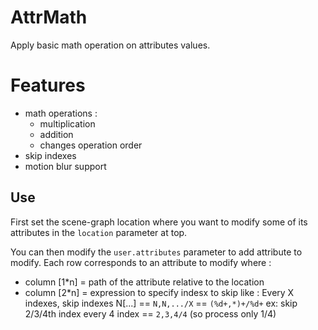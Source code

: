 # AttrMath

Apply basic math operation on attributes values.

# Features

- math operations :
  - multiplication
  - addition
  - changes operation order
- skip indexes
- motion blur support

## Use

First set the scene-graph location where you want to modify some of its attributes
in the `location` parameter at top.

You can then modify the `user.attributes` parameter to add attribute to modify.
Each row corresponds to an attribute to modify where :

- column [1*n] = path of the attribute relative to the location
- column [2*n] = expression to specify indesx to skip like :
  Every X indexes, skip indexes N[...] == `N,N,.../X` == `(%d+,*)+/%d+`
  ex: skip 2/3/4th index every 4 index == `2,3,4/4` (so process only 1/4)

